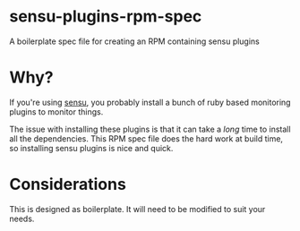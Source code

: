 # sensu-plugins-rpm-spec

A boilerplate spec file for creating an RPM containing sensu plugins

# Why?

If you're using [sensu](https://sensuapp.org), you probably install a bunch of ruby based monitoring plugins to monitor things.

The issue with installing these plugins is that it can take a _long_ time to install all the dependencies. This RPM spec file does the hard work at build time, so installing sensu plugins is nice and quick.

# Considerations

This is designed as boilerplate. It will need to be modified to suit your needs.

